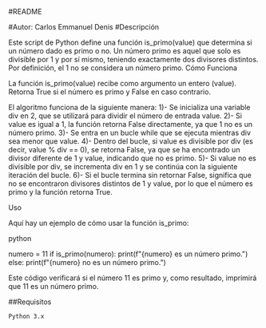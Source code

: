 #README

#Autor: Carlos Emmanuel Denis
#Descripción

Este script de Python define una función is_primo(value) que determina si un número dado es primo o no. Un número primo es aquel que solo es divisible por 1 y por sí mismo, teniendo exactamente dos divisores distintos. Por definición, el 1 no se considera un número primo.
Cómo Funciona

La función is_primo(value) recibe como argumento un entero (value). Retorna True si el número es primo y False en caso contrario.

El algoritmo funciona de la siguiente manera:
1)- Se inicializa una variable div en 2, que se utilizará para dividir el número de entrada value.
2)- Si value es igual a 1, la función retorna False directamente, ya que 1 no es un número primo.
3)- Se entra en un bucle while que se ejecuta mientras div sea menor que value.
4)- Dentro del bucle, si value es divisible por div (es decir, value % div == 0), se retorna False, ya que se ha encontrado un divisor diferente de 1 y value, indicando que no es primo.
5)- Si value no es divisible por div, se incrementa div en 1 y se continúa con la siguiente iteración del bucle.
6)- Si el bucle termina sin retornar False, significa que no se encontraron divisores distintos de 1 y value, por lo que el número es primo y la función retorna True.

Uso

Aquí hay un ejemplo de cómo usar la función is_primo:

python

numero = 11
if is_primo(numero):
    print(f"{numero} es un número primo.")
else:
    print(f"{numero} no es un número primo.")

Este código verificará si el número 11 es primo y, como resultado, imprimirá que 11 es un número primo.

##Requisitos

    Python 3.x

